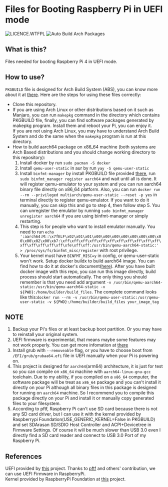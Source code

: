 # Files for Booting Raspberry Pi in UEFI mode

![LICENCE.WTFPL](https://img.shields.io/github/license/zhanghua000/raspberrypi-uefi-boot?logoColor=9cf&style=flat-square "WTFPL LICENCE")
![Auto Build Arch Packages](https://github.com/zhanghua000/raspberrypi-uefi-boot/workflows/Auto%20Build%20Arch%20Packages/badge.svg)

## What is this?

Files needed for booting Raspberry Pi 4 in UEFI mode.  

## How to use?

`PKGBUILD` file is designed for Arch Build System (ABS), you can know more about it at [there](https://wiki.archlinux.org/index.php/Arch_Build_System). Here are the steps for using these files correctly:

- Clone this repository.  
- If you are using Arch Linux or other distributions based on it such as Manjaro, you can run `makepkg` command in the directory which contains PKGBUILD file, finally, you can find software packages generated by makepkg program. Install them and reboot your Pi, you can enjoy it.  
If you are not using Arch Linux, you may have to understand Arch Build System and do the same when the `makepkg` program is run at this directory.  
- How to build aarch64 package on x86_64 machine (both systems are Arch Based distributions and you should change working directory to this repository):  
    1. Install docker by run `sudo pacman -S docker`
    2. Install `qemu-user-static` in aur by run `yay -S qemu-user-static`
    3. Install `binfmt-manager` by install PKGBUILD file provided [there](https://github.com/mikkeloscar/packages/tree/master/binfmt-manager), run `sudo binfmt_manager register aarch64` and wait until all is done. It will register qemu-emulator to your system and you can run aarch64 binary file directly on x86_64 platform. Also, you can run `docker run --rm --privileged multiarch/qemu-user-static --reset -p yes` in terminal directly to register qemu-emulator. If you want to do it manually, you can skip this and go to step 4, then follow step 5. You can unregister the emulator by running `sudo binfmt_manager unregister aarch64` if you are using binfmt-manager or simply restarting.  
    4. This step is for people who want to install emulator manually. You need to run `echo ':aarch64:M::\x7fELF\x02\x01\x01\x00\x00\x00\x00\x00\x00\x00\x00\x00\x02\x00\xb7:\xff\xff\xff\xff\xff\xff\xff\xff\xff\xff\xff\xff\xff\xff\xff\xff\xfe\xff\xff:/usr/bin/qemu-aarch64-static:' > /proc/sys/fs/binfmt_misc/register` with root privilege.  
    5. Your kernel must have `BINFMT_MISC=y` in config, or qemu-user-static won't work. Setup docker buildx to build aarch64 image. You can find how to do it at docker's document([here](https://docs.docker.com/buildx/working-with-buildx/)). After you have built docker image with this repo, you can run this image directly, build process should start automatically. The only thing you should remember is that you need add argument `-v /usr/bin/qemu-aarch64-static:/usr/bin/qemu-aarch64-static -v ${PWD}:/home/builder/build_files`. The complete command looks like this:`docker run --rm -v /usr/bin/qemu-user-static:/usr/qemu-user-static -v ${PWD}:/home/builder/build_files your_image_tag`  

## NOTE

1. Backup your Pi's files or at least backup boot partition. Or you may have to reinstall your original system.  
2. UEFI firmware is experimental, that means maybe some features may not work properly. You can get more infomation at [there](https://github.com/pftf/RPi4)  
3. Install grub with `--removeable` flag, or you have to choose boot from `/EFI/grub/grubaa64.efi` file in UEFI manually when your Pi is powering on.
4. This project is designed for `aarch64`(arm64) architecture, it is just for test so you can compile on `x86_64` machine with `aarch64-linux-gnu-gcc` toolchain. Due to my ability, if you compiled on a `x86_64` computer, the software package will be treat as `x86_64` package and you can't install it directly on your Pi although all binary files in this package is designed for running on `aarch64` machine. So I recommend you to compile this package directly on your Pi and install it or manually copy generated files to your filesystem.  
5. According to pftf, Raspberry Pi can't use SD card because there is not any SD card driver, but I can use it with the kernel provided by Raspberrypi Foundation(USE_GENERIC_KERNEL=False in PKGBUILD) and set SDArasan SD/SDIO Host Controller and ACPI+Devicetree in Firmware Settings. Of course it will be much slower than USB 3.0 even I directly find a SD card reader and connect to USB 3.0 Port of my Raspberry Pi.

## References

UEFI provided by [this](https://github.com/pftf/RPi4) project. Thanks to [pftf](https://github.com/pftf) and others' contribution, we can use UEFI Firmware in RaspberryPi.  
Kernel provided by RaspberryPi Foundation at [this](https://github.com/raspberrypi/linux) project.
